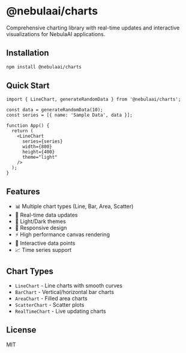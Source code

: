 
# @nebulaai/charts

Comprehensive charting library with real-time updates and interactive visualizations for NebulaAI applications.

## Installation

```bash
npm install @nebulaai/charts
```

## Quick Start

```tsx
import { LineChart, generateRandomData } from '@nebulaai/charts';

const data = generateRandomData(10);
const series = [{ name: 'Sample Data', data }];

function App() {
  return (
    <LineChart 
      series={series}
      width={800}
      height={400}
      theme="light"
    />
  );
}
```

## Features

- 📊 Multiple chart types (Line, Bar, Area, Scatter)
- 🔄 Real-time data updates
- 🎨 Light/Dark themes
- 📱 Responsive design
- ⚡ High performance canvas rendering
- 🎯 Interactive data points
- 📈 Time series support

## Chart Types

- `LineChart` - Line charts with smooth curves
- `BarChart` - Vertical/horizontal bar charts
- `AreaChart` - Filled area charts
- `ScatterChart` - Scatter plots
- `RealTimeChart` - Live updating charts

## License

MIT

